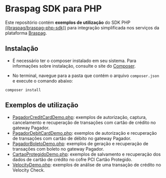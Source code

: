 # Braspag SDK para PHP

Este repositório contém **exemplos de utilização** do SDK PHP [((braspag/braspag-php-sdk))]((https://github.com/ricardoabdalla/BraspagPhpSdk)) para integração simplificada nos serviços da plataforma [Braspag](https://www.braspag.com.br).

## Instalação

* É necessário ter o composer instalado em seu sistema. Para informações sobre instalação, consulte o site do [Composer](https://getcomposer.org/).

* No terminal, navegue para a pasta que contém o arquivo ``composer.json`` e execute o comando abaixo:

```
composer install
```

## Exemplos de utilização

* [PagadorCreditCardDemo.php](/examples/PagadorCreditCardDemo.php): exemplos de autorização, captura, cancelamento e recuperação de transações com cartão de crédito no gateway Pagador.
* [PagadorDebitCardDemo.php](/examples/PagadorDebitCardDemo.php): exemplos de autorização e recuperação de transações com cartão de débito no gateway Pagador.
* [PagadorBoletoDemo.php](/examples/PagadorBoletoDemo.php): exemplos de geração e recuperação de transações com boleto no gateway Pagador.
* [CartaoProtegidoDemo.php](/examples/CartaoProtegidoDemo.php): exemplos de salvamento e recuperação dos dados de cartão de crédito no cofre PCI Cartão Protegido.
* [VelocityDemo.php](/examples/VelocityDemo.php): exemplos de análise de uma transação de crédito no Velocity Check.
